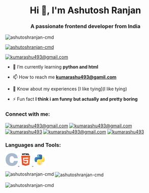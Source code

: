 <h1 align="center">Hi 👋, I'm Ashutosh Ranjan</h1>
<h3 align="center">A passionate frontend developer from India</h3>

<p align="left"> <img src="https://komarev.com/ghpvc/?username=ashutoshranjan-cmd&label=Profile%20views&color=0e75b6&style=flat" alt="ashutoshranjan-cmd" /> </p>

<p align="left"> <a href="https://github.com/ryo-ma/github-profile-trophy"><img src="https://github-profile-trophy.vercel.app/?username=ashutoshranjan-cmd" alt="ashutoshranjan-cmd" /></a> </p>

<p align="left"> <a href="https://twitter.com/kumarashu493@gmail.com" target="blank"><img src="https://img.shields.io/twitter/follow/kumarashu493@gmail.com?logo=twitter&style=for-the-badge" alt="kumarashu493@gmail.com" /></a> </p>

- 🌱 I’m currently learning **python and html**

- 📫 How to reach me **kumarashu493@gamil.com**

- 📄 Know about my experiences [I like tying](I like tying)

- ⚡ Fun fact **I think i am funny but actually and pretty boring**

<h3 align="left">Connect with me:</h3>
<p align="left">
<a href="https://twitter.com/kumarashu493@gmail.com" target="blank"><img align="center" src="https://cdn.jsdelivr.net/npm/simple-icons@3.0.1/icons/twitter.svg" alt="kumarashu493@gmail.com" height="30" width="40" /></a>
<a href="https://fb.com/kumarashu493@gmail.com" target="blank"><img align="center" src="https://cdn.jsdelivr.net/npm/simple-icons@3.0.1/icons/facebook.svg" alt="kumarashu493@gmail.com" height="30" width="40" /></a>
<a href="https://instagram.com/kumarashu493" target="blank"><img align="center" src="https://cdn.jsdelivr.net/npm/simple-icons@3.0.1/icons/instagram.svg" alt="kumarashu493" height="30" width="40" /></a>
<a href="https://www.youtube.com/c/https://www.youtube.com/channel/UCOU7zP1JchxR-F6JkdzKn5Q/featured" target="blank"><img align="center" src="https://cdn.jsdelivr.net/npm/simple-icons@3.0.1/icons/youtube.svg" alt="kumarashu493@gmail.com" height="30" width="40" /></a>
<a href="https://www.hackerrank.com/kumarashu493" target="blank"><img align="center" src="https://cdn.jsdelivr.net/npm/simple-icons@3.0.1/icons/hackerrank.svg" alt="kumarashu493" height="30" width="40" /></a>
</p>

<h3 align="left">Languages and Tools:</h3>
<p align="left"> <a href="https://www.cprogramming.com/" target="_blank"> <img src="https://raw.githubusercontent.com/devicons/devicon/master/icons/c/c-original.svg" alt="c" width="40" height="40"/> </a> <a href="https://www.w3.org/html/" target="_blank"> <img src="https://raw.githubusercontent.com/devicons/devicon/master/icons/html5/html5-original-wordmark.svg" alt="html5" width="40" height="40"/> </a> <a href="https://www.python.org" target="_blank"> <img src="https://raw.githubusercontent.com/devicons/devicon/master/icons/python/python-original.svg" alt="python" width="40" height="40"/> </a> </p>

<p><img align="left" src="https://github-readme-stats.vercel.app/api/top-langs?username=ashutoshranjan-cmd&show_icons=true&locale=en&layout=compact" alt="ashutoshranjan-cmd" /></p>

<p>&nbsp;<img align="center" src="https://github-readme-stats.vercel.app/api?username=ashutoshranjan-cmd&show_icons=true&locale=en" alt="ashutoshranjan-cmd" /></p>

<p><img align="center" src="https://github-readme-streak-stats.herokuapp.com/?user=ashutoshranjan-cmd&" alt="ashutoshranjan-cmd" /></p>
